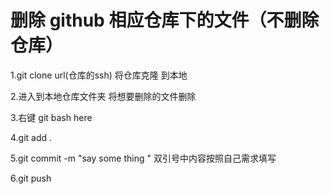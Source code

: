  # 删除 github 相应仓库下的文件（不删除仓库）

1.git  clone url(仓库的ssh) 将仓库克隆 到本地

2.进入到本地仓库文件夹 将想要删除的文件删除

3.右键 git bash here

4.git add .

5.git commit -m "say some thing "  双引号中内容按照自己需求填写

6.git push
